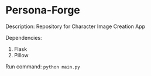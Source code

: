 # Persona-Forge
Description: Repository for Character Image Creation App

Dependencies:
1. Flask
2. Pillow

Run command:
`python main.py`